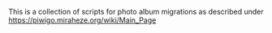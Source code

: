 This is a collection of scripts for photo album migrations as described under https://piwigo.miraheze.org/wiki/Main_Page
